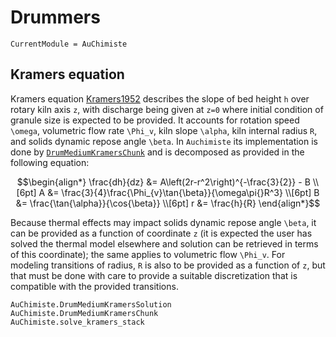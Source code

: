 # Drummers

```@meta
CurrentModule = AuChimiste
```

## Kramers equation

Kramers equation [Kramers1952](@cite) describes the slope of bed height ``h`` over rotary kiln axis ``z``, with discharge being given at ``z=0`` where initial condition of granule size is expected to be provided. It accounts for rotation speed ``\omega``, volumetric flow rate ``\Phi_v``, kiln slope ``\alpha``, kiln internal radius ``R``, and solids dynamic repose angle ``\beta``.  In `Auchimiste` its implementation is done by [`DrumMediumKramersChunk`](@ref) and is decomposed as provided in the following equation:

```math
\begin{align*}
\frac{dh}{dz} &= A\left(2r-r^2\right)^{-\frac{3}{2}} - B
\\[6pt]
A &= \frac{3}{4}\frac{\Phi_{v}\tan{\beta}}{\omega\pi{}R^3}
\\[6pt]
B &= \frac{\tan{\alpha}}{\cos{\beta}}
\\[6pt]
r &= \frac{h}{R}
\end{align*}
```

Because thermal effects may impact solids dynamic repose angle ``\beta``, it can be provided as a function of coordinate ``z`` (it is expected the user has solved the thermal model elsewhere and solution can be retrieved in terms of this coordinate); the same applies to volumetric flow ``\Phi_v``. For modeling transitions of radius, ``R`` is also to be provided as a function of ``z``, but that must be done with care to provide a suitable discretization that is compatible with the provided transitions.

```@docs
AuChimiste.DrumMediumKramersSolution
AuChimiste.DrumMediumKramersChunk
AuChimiste.solve_kramers_stack
```
